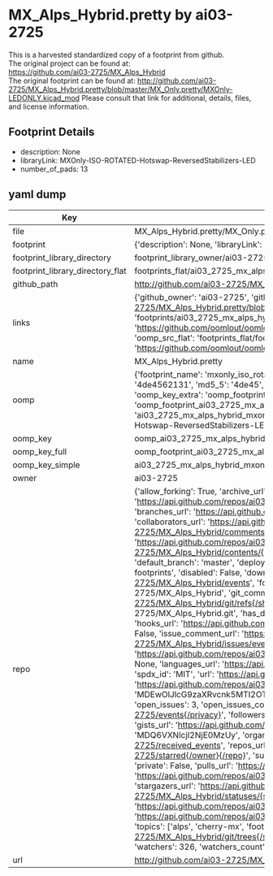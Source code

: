 # MX_Alps_Hybrid.pretty by ai03-2725  
This is a harvested standardized copy of a footprint from github.  
The original project can be found at:  
https://github.com/ai03-2725/MX_Alps_Hybrid  
The original footprint can be found at:
http://github.com/ai03-2725/MX_Alps_Hybrid.pretty/blob/master/MX_Only.pretty/MXOnly-LEDONLY.kicad_mod
Please consult that link for additional, details, files, and license information.  
## Footprint Details
* description: None  
* libraryLink: MXOnly-ISO-ROTATED-Hotswap-ReversedStabilizers-LED  
* number_of_pads: 13  
## yaml dump  
| Key | Value |  
| --- | --- |  
| file | MX_Alps_Hybrid.pretty/MX_Only.pretty/MXOnly-ISO-ROTATED-Hotswap-ReversedStabilizers-LED.kicad_mod |  
| footprint | {'description': None, 'libraryLink': 'MXOnly-ISO-ROTATED-Hotswap-ReversedStabilizers-LED', 'number_of_pads': 13} |  
| footprint_library_directory | footprint_library_owner/ai03-2725_MX_Alps_Hybrid.pretty |  
| footprint_library_directory_flat | footprints_flat/ai03_2725_mx_alps_hybrid_mxonly_iso_rotated_hotswap_reversedstabilizers_led/working |  
| github_path | http://github.com/ai03-2725/MX_Alps_Hybrid.pretty/blob/master/MX_Only.pretty/MXOnly-ISO-ROTATED-Hotswap-ReversedStabilizers-LED.kicad_mod |  
| links | {'github_owner': 'ai03-2725', 'github_repo_name': 'MX_Alps_Hybrid', 'github_src': 'http://github.com/ai03-2725/MX_Alps_Hybrid.pretty/blob/master/MX_Only.pretty/MXOnly-LEDONLY.kicad_mod', 'github_src_repo': 'https://github.com/ai03-2725/MX_Alps_Hybrid', 'oomp_bot': 'footprints/ai03_2725_mx_alps_hybrid_mxonly_iso_rotated_hotswap_reversedstabilizers_led/working', 'oomp_bot_github': 'https://github.com/oomlout/oomlout_oomp_footprint_bot/tree/main/footprints/ai03_2725_mx_alps_hybrid_mxonly_iso_rotated_hotswap_reversedstabilizers_led/working', 'oomp_src_flat': 'footprints_flat/footprints_flat/ai03_2725_mx_alps_hybrid_mxonly_iso_rotated_hotswap_reversedstabilizers_led/working', 'oomp_src_flat_github': 'https://github.com/oomlout/oomlout_oomp_footprint_src/tree/main/footprints_flat/ai03_2725_mx_alps_hybrid_mxonly_iso_rotated_hotswap_reversedstabilizers_led/working'} |  
| name | MX_Alps_Hybrid.pretty |  
| oomp | {'footprint_name': 'mxonly_iso_rotated_hotswap_reversedstabilizers_led', 'library_name': 'mx_alps_hybrid', 'md5': '4de4562131c2f2ff93cc1e64adb5d803', 'md5_10': '4de4562131', 'md5_5': '4de45', 'md5_6': '4de456', 'oomp_key': 'oomp_ai03_2725_mx_alps_hybrid_mxonly_iso_rotated_hotswap_reversedstabilizers_led', 'oomp_key_extra': 'oomp_footprint_ai03_2725_mx_alps_hybrid_mxonly_iso_rotated_hotswap_reversedstabilizers_led', 'oomp_key_full': 'oomp_footprint_ai03_2725_mx_alps_hybrid_mxonly_iso_rotated_hotswap_reversedstabilizers_led_4de456', 'oomp_key_simple': 'ai03_2725_mx_alps_hybrid_mxonly_iso_rotated_hotswap_reversedstabilizers_led', 'original_filename': 'MX_Alps_Hybrid.pretty/MX_Only.pretty/MXOnly-ISO-ROTATED-Hotswap-ReversedStabilizers-LED.kicad_mod', 'owner_name': 'ai03_2725'} |  
| oomp_key | oomp_ai03_2725_mx_alps_hybrid_mxonly_iso_rotated_hotswap_reversedstabilizers_led |  
| oomp_key_full | oomp_footprint_ai03_2725_mx_alps_hybrid_mxonly_iso_rotated_hotswap_reversedstabilizers_led |  
| oomp_key_simple | ai03_2725_mx_alps_hybrid_mxonly_iso_rotated_hotswap_reversedstabilizers_led |  
| owner | ai03-2725 |  
| repo | {'allow_forking': True, 'archive_url': 'https://api.github.com/repos/ai03-2725/MX_Alps_Hybrid/{archive_format}{/ref}', 'archived': False, 'assignees_url': 'https://api.github.com/repos/ai03-2725/MX_Alps_Hybrid/assignees{/user}', 'blobs_url': 'https://api.github.com/repos/ai03-2725/MX_Alps_Hybrid/git/blobs{/sha}', 'branches_url': 'https://api.github.com/repos/ai03-2725/MX_Alps_Hybrid/branches{/branch}', 'clone_url': 'https://github.com/ai03-2725/MX_Alps_Hybrid.git', 'collaborators_url': 'https://api.github.com/repos/ai03-2725/MX_Alps_Hybrid/collaborators{/collaborator}', 'comments_url': 'https://api.github.com/repos/ai03-2725/MX_Alps_Hybrid/comments{/number}', 'commits_url': 'https://api.github.com/repos/ai03-2725/MX_Alps_Hybrid/commits{/sha}', 'compare_url': 'https://api.github.com/repos/ai03-2725/MX_Alps_Hybrid/compare/{base}...{head}', 'contents_url': 'https://api.github.com/repos/ai03-2725/MX_Alps_Hybrid/contents/{+path}', 'contributors_url': 'https://api.github.com/repos/ai03-2725/MX_Alps_Hybrid/contributors', 'created_at': '2017-05-14T20:33:20Z', 'default_branch': 'master', 'deployments_url': 'https://api.github.com/repos/ai03-2725/MX_Alps_Hybrid/deployments', 'description': 'KiCad Library of custom MX-Alps footprints', 'disabled': False, 'downloads_url': 'https://api.github.com/repos/ai03-2725/MX_Alps_Hybrid/downloads', 'events_url': 'https://api.github.com/repos/ai03-2725/MX_Alps_Hybrid/events', 'fork': False, 'forks': 134, 'forks_count': 134, 'forks_url': 'https://api.github.com/repos/ai03-2725/MX_Alps_Hybrid/forks', 'full_name': 'ai03-2725/MX_Alps_Hybrid', 'git_commits_url': 'https://api.github.com/repos/ai03-2725/MX_Alps_Hybrid/git/commits{/sha}', 'git_refs_url': 'https://api.github.com/repos/ai03-2725/MX_Alps_Hybrid/git/refs{/sha}', 'git_tags_url': 'https://api.github.com/repos/ai03-2725/MX_Alps_Hybrid/git/tags{/sha}', 'git_url': 'git://github.com/ai03-2725/MX_Alps_Hybrid.git', 'has_discussions': False, 'has_downloads': True, 'has_issues': True, 'has_pages': False, 'has_projects': True, 'has_wiki': True, 'homepage': None, 'hooks_url': 'https://api.github.com/repos/ai03-2725/MX_Alps_Hybrid/hooks', 'html_url': 'https://github.com/ai03-2725/MX_Alps_Hybrid', 'id': 91269815, 'is_template': False, 'issue_comment_url': 'https://api.github.com/repos/ai03-2725/MX_Alps_Hybrid/issues/comments{/number}', 'issue_events_url': 'https://api.github.com/repos/ai03-2725/MX_Alps_Hybrid/issues/events{/number}', 'issues_url': 'https://api.github.com/repos/ai03-2725/MX_Alps_Hybrid/issues{/number}', 'keys_url': 'https://api.github.com/repos/ai03-2725/MX_Alps_Hybrid/keys{/key_id}', 'labels_url': 'https://api.github.com/repos/ai03-2725/MX_Alps_Hybrid/labels{/name}', 'language': None, 'languages_url': 'https://api.github.com/repos/ai03-2725/MX_Alps_Hybrid/languages', 'license': {'key': 'mit', 'name': 'MIT License', 'node_id': 'MDc6TGljZW5zZTEz', 'spdx_id': 'MIT', 'url': 'https://api.github.com/licenses/mit'}, 'merges_url': 'https://api.github.com/repos/ai03-2725/MX_Alps_Hybrid/merges', 'milestones_url': 'https://api.github.com/repos/ai03-2725/MX_Alps_Hybrid/milestones{/number}', 'mirror_url': None, 'name': 'MX_Alps_Hybrid', 'network_count': 134, 'node_id': 'MDEwOlJlcG9zaXRvcnk5MTI2OTgxNQ==', 'notifications_url': 'https://api.github.com/repos/ai03-2725/MX_Alps_Hybrid/notifications{?since,all,participating}', 'open_issues': 3, 'open_issues_count': 3, 'owner': {'avatar_url': 'https://avatars.githubusercontent.com/u/26614352?v=4', 'events_url': 'https://api.github.com/users/ai03-2725/events{/privacy}', 'followers_url': 'https://api.github.com/users/ai03-2725/followers', 'following_url': 'https://api.github.com/users/ai03-2725/following{/other_user}', 'gists_url': 'https://api.github.com/users/ai03-2725/gists{/gist_id}', 'gravatar_id': '', 'html_url': 'https://github.com/ai03-2725', 'id': 26614352, 'login': 'ai03-2725', 'node_id': 'MDQ6VXNlcjI2NjE0MzUy', 'organizations_url': 'https://api.github.com/users/ai03-2725/orgs', 'received_events_url': 'https://api.github.com/users/ai03-2725/received_events', 'repos_url': 'https://api.github.com/users/ai03-2725/repos', 'site_admin': False, 'starred_url': 'https://api.github.com/users/ai03-2725/starred{/owner}{/repo}', 'subscriptions_url': 'https://api.github.com/users/ai03-2725/subscriptions', 'type': 'User', 'url': 'https://api.github.com/users/ai03-2725'}, 'private': False, 'pulls_url': 'https://api.github.com/repos/ai03-2725/MX_Alps_Hybrid/pulls{/number}', 'pushed_at': '2022-11-10T02:10:15Z', 'releases_url': 'https://api.github.com/repos/ai03-2725/MX_Alps_Hybrid/releases{/id}', 'size': 415, 'ssh_url': 'git@github.com:ai03-2725/MX_Alps_Hybrid.git', 'stargazers_count': 326, 'stargazers_url': 'https://api.github.com/repos/ai03-2725/MX_Alps_Hybrid/stargazers', 'statuses_url': 'https://api.github.com/repos/ai03-2725/MX_Alps_Hybrid/statuses/{sha}', 'subscribers_count': 4, 'subscribers_url': 'https://api.github.com/repos/ai03-2725/MX_Alps_Hybrid/subscribers', 'subscription_url': 'https://api.github.com/repos/ai03-2725/MX_Alps_Hybrid/subscription', 'svn_url': 'https://github.com/ai03-2725/MX_Alps_Hybrid', 'tags_url': 'https://api.github.com/repos/ai03-2725/MX_Alps_Hybrid/tags', 'teams_url': 'https://api.github.com/repos/ai03-2725/MX_Alps_Hybrid/teams', 'temp_clone_token': None, 'topics': ['alps', 'cherry-mx', 'footprint', 'keyboard', 'kicad-library', 'mechanical-keyboard', 'mx-alps-hybrid'], 'trees_url': 'https://api.github.com/repos/ai03-2725/MX_Alps_Hybrid/git/trees{/sha}', 'updated_at': '2023-07-29T08:01:44Z', 'url': 'https://api.github.com/repos/ai03-2725/MX_Alps_Hybrid', 'visibility': 'public', 'watchers': 326, 'watchers_count': 326, 'web_commit_signoff_required': False} |  
| url | http://github.com/ai03-2725/MX_Alps_Hybrid.pretty |  

